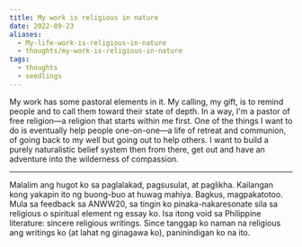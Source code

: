 ```yaml
---
title: My work is religious in nature
date: 2022-09-23
aliases:
  - My-life-work-is-religious-in-nature
  - thoughts/my-work-is-religious-in-nature
tags:
  - thoughts
  - seedlings
---
```

My work has some pastoral elements in it. My calling, my gift, is to remind people and to call them toward their state of depth. In a way, I'm a pastor of free religion—a religion that starts within me first. One of the things I want to do is eventually help people one-on-one—a life of retreat and communion, of going back to my well but going out to help others. I want to build a purely naturalistic belief system then from there, get out and have an adventure into the wilderness of compassion.

***

Malalim ang hugot ko sa paglalakad, pagsusulat, at paglikha. Kailangan kong yakapin ito ng buong-buo at huwag mahiya. Bagkus, magpakatotoo. Mula sa feedback sa ANWW20, sa tingin ko pinaka-nakaresonate sila sa religious o spiritual element ng essay ko. Isa itong void sa Philippine literature: sincere religious writings. Since tanggap ko naman na religious ang writings ko (at lahat ng ginagawa ko), paninindigan ko na ito.